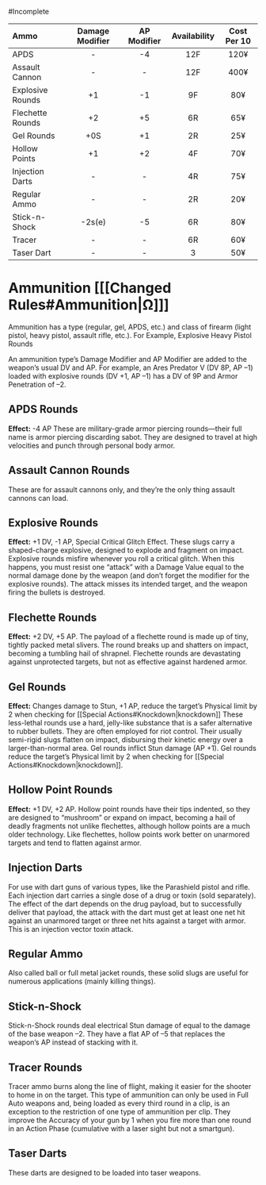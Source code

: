#Incomplete  

|Ammo|Damage Modifier|AP Modifier|Availability|Cost Per 10|
| :--- | :---: | :---: | :---: | :---: |
| APDS | - | -4 | 12F | 120¥ |
| Assault Cannon | - | - | 12F | 400¥ |
| Explosive Rounds | +1 | -1 | 9F | 80¥ |
| Flechette Rounds | +2 | +5 | 6R | 65¥ |
| Gel Rounds | +0S | +1 | 2R | 25¥ |
| Hollow Points | +1 | +2 | 4F | 70¥ |
| Injection Darts | - | - | 4R | 75¥ |
| Regular Ammo | - | - | 2R | 20¥ |
| Stick-n-Shock | -2s(e) | -5 | 6R | 80¥ |
| Tracer | - | - | 6R | 60¥ |
| Taser Dart | - | - | 3 | 50¥ |

# Ammunition \[[[Changed Rules#Ammunition|Ω]]\]
Ammunition has a type (regular, gel, APDS, etc.) and class of firearm (light pistol, heavy pistol, assault rifle, etc.). For Example, Explosive Heavy Pistol Rounds

An ammunition type’s Damage Modifier and AP Modifier are added to the weapon’s usual DV and AP. For example, an Ares Predator V (DV 8P, AP –1) loaded with explosive rounds (DV +1, AP –1) has a DV of 9P and Armor Penetration of –2.

## APDS Rounds
**Effect:** -4 AP
These are military-grade armor piercing rounds—their full name is armor piercing discarding sabot. They are designed to travel at high velocities and punch through personal body armor. 

## Assault Cannon Rounds
These are for assault cannons only, and they’re the only thing assault cannons can load.

## Explosive Rounds
**Effect:** +1 DV, -1 AP, Special Critical Glitch Effect. 
These slugs carry a shaped-charge explosive, designed to explode and fragment on impact. Explosive rounds misfire whenever you roll a critical glitch. When this happens, you must resist one “attack” with a Damage Value equal to the normal damage done by the weapon (and don’t forget the modifier for the explosive rounds). The attack misses its intended target, and the weapon firing the bullets is destroyed.

## Flechette Rounds
**Effect:** +2 DV, +5 AP.
The payload of a flechette round is made up of tiny, tightly packed metal slivers. The round breaks up and shatters on impact, becoming a tumbling hail of shrapnel. Flechette rounds are devastating against unprotected targets, but not as effective against hardened armor.

## Gel Rounds
**Effect:** Changes damage to Stun, +1 AP, reduce the target’s Physical limit by 2 when checking for [[Special Actions#Knockdown|knockdown]]
These less-lethal rounds use a hard, jelly-like substance that is a safer alternative to rubber bullets. They are often employed for riot control. Their usually semi-rigid slugs flatten on impact, disbursing their kinetic energy over a larger-than-normal area. Gel rounds inflict Stun damage (AP +1). Gel rounds reduce the target’s Physical limit by 2 when checking for [[Special Actions#Knockdown|knockdown]].

## Hollow Point Rounds
**Effect:** +1 DV, +2 AP.
Hollow point rounds have their tips indented, so they are designed to “mushroom” or expand on impact, becoming a hail of deadly fragments not unlike flechettes, although hollow points are a much older technology. Like flechettes, hollow points work better on unarmored targets and tend to flatten against armor.

## Injection Darts
For use with dart guns of various types, like the Parashield pistol and rifle. Each injection dart carries a single dose of a drug or toxin (sold separately). The effect of the dart depends on the drug payload, but to successfully deliver that payload, the attack with the dart must get at least one net hit against an unarmored target or three net hits against a target with armor. This is an injection vector toxin attack.

## Regular Ammo
Also called ball or full metal jacket rounds, these solid slugs are useful for numerous applications (mainly killing things).

## Stick-n-Shock
Stick-n-Shock rounds deal electrical Stun damage of equal to the damage of the base weapon –2. They have a flat AP of –5 that replaces the weapon’s AP instead of stacking with it.

## Tracer Rounds
Tracer ammo burns along the line of flight, making it easier for the shooter to home in on the target. This type of ammunition can only be used in Full Auto weapons and, being loaded as every third round in a clip, is an exception to the restriction of one type of ammunition per clip. They improve the Accuracy of your gun by 1 when you fire more than one round in an Action Phase (cumulative with a laser sight but not a smartgun).

## Taser Darts
These darts are designed to be loaded into taser weapons.